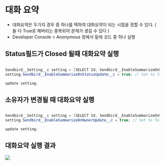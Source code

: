 # 대화 요약

- 대화요약은 두가지 경우 중 하나를 택하여 대화요약이 되는 시점을 정할 수 있다. ( 둘 다 True로 해버리는 중복되어 문제가 생길 수 있다 )
- Developer Console > Anonymous 창에서 밑에 코드 중 하나 실행

## Status필드가 Closed 될때 대화요약 실행

```java

Sendbird__Setting__c setting = [SELECT Id, Sendbird__EnableSummarizeOnStatusUpdate__c, Sendbird__EnableSummarizeOnOwnerUpdate__c FROM Sendbird__Setting__c WHERE Name = 'SB-0000' LIMIT 1];
setting.Sendbird__EnableSummarizeOnStatusUpdate__c = true; // Set to false if not needed.

update setting;

```

## 소유자가 변경될 때 대화요약 실행

```java

Sendbird__Setting__c setting = [SELECT Id, Sendbird__EnableSummarizeOnStatusUpdate__c, Sendbird__EnableSummarizeOnOwnerUpdate__c FROM Sendbird__Setting__c WHERE Name = 'SB-0000' LIMIT 1];
setting.Sendbird__EnableSummarizeOnOwnerUpdate__c = true; // Set to false if not needed.

update setting;

```

## 대화요약 실행 결과

<img src = "https://github.com/user-attachments/assets/5339a619-72db-4dce-8f9b-787886128e4f"/>
